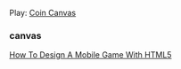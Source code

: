 Play: [Coin Canvas](http://gyf1.com/coin-canvas/)

### canvas
[How To Design A Mobile Game With HTML5](http://www.smashingmagazine.com/2012/10/design-your-own-mobile-game/)

